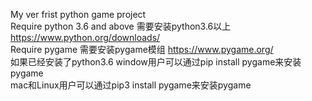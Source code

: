 My ver frist python game  project      
Require python 3.6 and above 需要安装python3.6以上 https://www.python.org/downloads/        
Require pygame 需要安装pygame模组 https://www.pygame.org/        
如果已经安装了python3.6 window用户可以通过pip install pygame来安装pygame            
mac和Linux用户可以通过pip3 install pygame来安装pygame           
